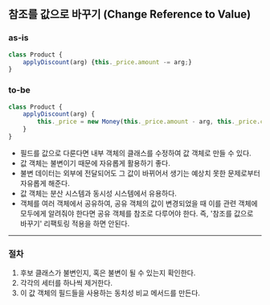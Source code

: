 ## 참조를 값으로 바꾸기 (Change Reference to Value)

### as-is
```javascript
class Product {
    applyDiscount(arg) {this._price.amount -= arg;}
}
```

### to-be
```javascript
class Product {
    applyDiscount(arg) {
        this._price = new Money(this._price.amount - arg, this._price.currency);
    }
}
```

* 필드를 값으로 다룬다면 내부 객체의 클래스를 수정하여 값 객체로 만들 수 있다.
* 값 객체는 불변이기 때문에 자유롭게 활용하기 좋다.
* 불변 데이터는 외부에 전달되어도 그 값이 바뀌어서 생기는 예상치 못한 문제로부터 자유롭게 해준다.
* 값 객체는 분산 시스템과 동시성 시스템에서 유용하다.
* 객체를 여러 객체에서 공유하여, 공유 객체의 값이 변경되었을 때 이를 관련 객체에 모두에게 알려줘야 한다면 공유 객체를 참조로 다루어야 한다. 즉, '참조를 값으로 바꾸기' 리팩토링 적용을 하면 안된다.

- - -

### 절차
1. 후보 클래스가 불변인지, 혹은 불변이 될 수 있는지 확인한다.
2. 각각의 세터를 하나씩 제거한다.
3. 이 값 객체의 필드들을 사용하는 동치성 비교 메서드를 만든다.
